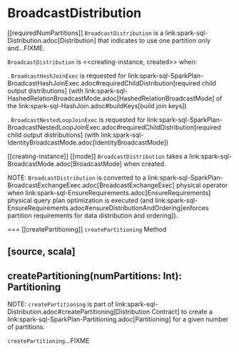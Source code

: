 # BroadcastDistribution

[[requiredNumPartitions]]
`BroadcastDistribution` is a link:spark-sql-Distribution.adoc[Distribution] that indicates to use one partition only and...FIXME.

`BroadcastDistribution` is <<creating-instance, created>> when:

. `BroadcastHashJoinExec` is requested for link:spark-sql-SparkPlan-BroadcastHashJoinExec.adoc#requiredChildDistribution[required child output distributions] (with link:spark-sql-HashedRelationBroadcastMode.adoc[HashedRelationBroadcastMode] of the link:spark-sql-HashJoin.adoc#buildKeys[build join keys])

. `BroadcastNestedLoopJoinExec` is requested for link:spark-sql-SparkPlan-BroadcastNestedLoopJoinExec.adoc#requiredChildDistribution[required child output distributions] (with link:spark-sql-IdentityBroadcastMode.adoc[IdentityBroadcastMode])

[[creating-instance]]
[[mode]]
`BroadcastDistribution` takes a link:spark-sql-BroadcastMode.adoc[BroadcastMode] when created.

NOTE: `BroadcastDistribution` is converted to a link:spark-sql-SparkPlan-BroadcastExchangeExec.adoc[BroadcastExchangeExec] physical operator when link:spark-sql-EnsureRequirements.adoc[EnsureRequirements] physical query plan optimization is executed (and link:spark-sql-EnsureRequirements.adoc#ensureDistributionAndOrdering[enforces partition requirements for data distribution and ordering]).

=== [[createPartitioning]] `createPartitioning` Method

[source, scala]
----
createPartitioning(numPartitions: Int): Partitioning
----

NOTE: `createPartitioning` is part of link:spark-sql-Distribution.adoc#createPartitioning[Distribution Contract] to create a link:spark-sql-SparkPlan-Partitioning.adoc[Partitioning] for a given number of partitions.

`createPartitioning`...FIXME
